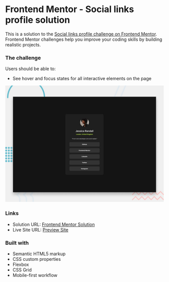 # Frontend Mentor - Social links profile solution

This is a solution to the [Social links profile challenge on Frontend Mentor](https://www.frontendmentor.io/challenges/social-links-profile-UG32l9m6dQ). Frontend Mentor challenges help you improve your coding skills by building realistic projects. 

### The challenge

Users should be able to:

- See hover and focus states for all interactive elements on the page

![](./preview.jpg)


### Links

- Solution URL: [Frontend Mentor Solution](https://www.frontendmentor.io/solutions/social-links-profile-gTybIbbb1B)
- Live Site URL: [Preview Site](https://social-links-profile-two-wine.vercel.app/)

### Built with

- Semantic HTML5 markup
- CSS custom properties
- Flexbox
- CSS Grid
- Mobile-first workflow

